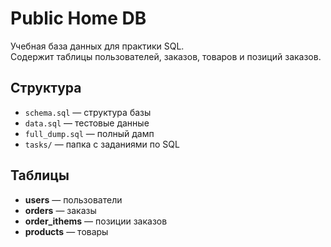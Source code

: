 # Public Home DB

Учебная база данных для практики SQL.  
Содержит таблицы пользователей, заказов, товаров и позиций заказов.  

## Структура
- `schema.sql` — структура базы
- `data.sql` — тестовые данные
- `full_dump.sql` — полный дамп
- `tasks/` — папка с заданиями по SQL

## Таблицы
- **users** — пользователи  
- **orders** — заказы  
- **order_ithems** — позиции заказов  
- **products** — товары  
